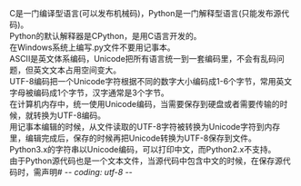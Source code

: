 C是一门编译型语言(可以发布机械码)，Python是一门解释型语言(只能发布源代码)。  
Python的默认解释器是CPython，是用C语言开发的。  
在Windows系统上编写.py文件不要用记事本。  
ASCII是英文体系编码，Unicode把所有语言统一到一套编码里，不会有乱码问题，但英文文本占用空间变大。  
UTF-8编码把一个Unicode字符根据不同的数字大小编码成1-6个字节，常用英文字母被编码成1个字节，汉字通常是3个字节。  
在计算机内存中，统一使用Unicode编码，当需要保存到硬盘或者需要传输的时候，就转换为UTF-8编码。  
用记事本编辑的时候，从文件读取的UTF-8字符被转换为Unicode字符到内存里，编辑完成后，保存的时候再把Unicode转换为UTF-8保存到文件。  
Python3.x的字符串以Unicode编码，可以打印中文，而Python2.x不支持。  
由于Python源代码也是一个文本文件，当源代码中包含中文的时候，在保存源代码时，需声明# -*- coding: utf-8 -*-  